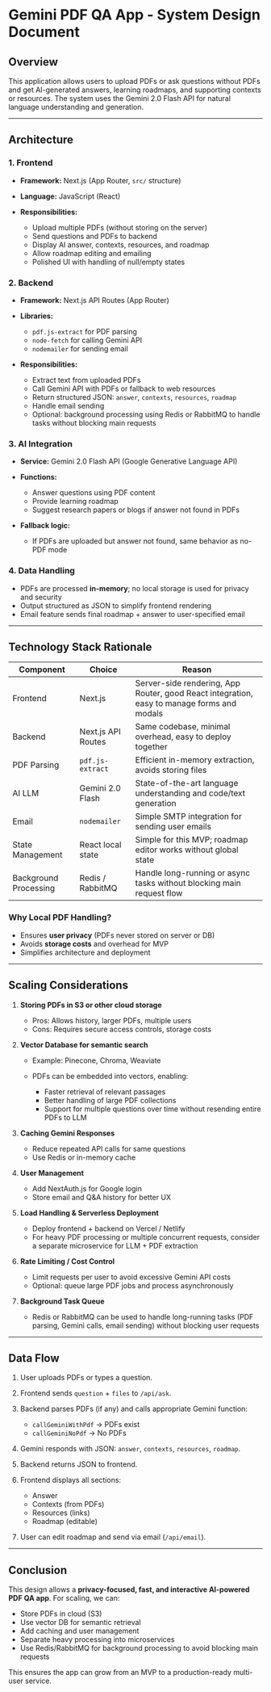 # Gemini PDF QA App - System Design Document

## Overview

This application allows users to upload PDFs or ask questions without PDFs and get AI-generated answers, learning roadmaps, and supporting contexts or resources. The system uses the Gemini 2.0 Flash API for natural language understanding and generation.

---

## Architecture

### 1. Frontend

* **Framework:** Next.js (App Router, `src/` structure)
* **Language:** JavaScript (React)
* **Responsibilities:**

  * Upload multiple PDFs (without storing on the server)
  * Send questions and PDFs to backend
  * Display AI answer, contexts, resources, and roadmap
  * Allow roadmap editing and emailing
  * Polished UI with handling of null/empty states

### 2. Backend

* **Framework:** Next.js API Routes (App Router)
* **Libraries:**

  * `pdf.js-extract` for PDF parsing
  * `node-fetch` for calling Gemini API
  * `nodemailer` for sending email
* **Responsibilities:**

  * Extract text from uploaded PDFs
  * Call Gemini API with PDFs or fallback to web resources
  * Return structured JSON: `answer`, `contexts`, `resources`, `roadmap`
  * Handle email sending
  * Optional: background processing using Redis or RabbitMQ to handle tasks without blocking main requests

### 3. AI Integration

* **Service:** Gemini 2.0 Flash API (Google Generative Language API)
* **Functions:**

  * Answer questions using PDF content
  * Provide learning roadmap
  * Suggest research papers or blogs if answer not found in PDFs
* **Fallback logic:**

  * If PDFs are uploaded but answer not found, same behavior as no-PDF mode

### 4. Data Handling

* PDFs are processed **in-memory**; no local storage is used for privacy and security
* Output structured as JSON to simplify frontend rendering
* Email feature sends final roadmap + answer to user-specified email

---

## Technology Stack Rationale

| Component             | Choice             | Reason                                                                                     |
| --------------------- | ------------------ | ------------------------------------------------------------------------------------------ |
| Frontend              | Next.js            | Server-side rendering, App Router, good React integration, easy to manage forms and modals |
| Backend               | Next.js API Routes | Same codebase, minimal overhead, easy to deploy together                                   |
| PDF Parsing           | `pdf.js-extract`   | Efficient in-memory extraction, avoids storing files                                       |
| AI LLM                | Gemini 2.0 Flash   | State-of-the-art language understanding and code/text generation                           |
| Email                 | `nodemailer`       | Simple SMTP integration for sending user emails                                            |
| State Management      | React local state  | Simple for this MVP; roadmap editor works without global state                             |
| Background Processing | Redis / RabbitMQ   | Handle long-running or async tasks without blocking main request flow                      |

### Why Local PDF Handling?

* Ensures **user privacy** (PDFs never stored on server or DB)
* Avoids **storage costs** and overhead for MVP
* Simplifies architecture and deployment

---

## Scaling Considerations

1. **Storing PDFs in S3 or other cloud storage**

   * Pros: Allows history, larger PDFs, multiple users
   * Cons: Requires secure access controls, storage costs

2. **Vector Database for semantic search**

   * Example: Pinecone, Chroma, Weaviate
   * PDFs can be embedded into vectors, enabling:

     * Faster retrieval of relevant passages
     * Better handling of large PDF collections
     * Support for multiple questions over time without resending entire PDFs to LLM

3. **Caching Gemini Responses**

   * Reduce repeated API calls for same questions
   * Use Redis or in-memory cache

4. **User Management**

   * Add NextAuth.js for Google login
   * Store email and Q\&A history for better UX

5. **Load Handling & Serverless Deployment**

   * Deploy frontend + backend on Vercel / Netlify
   * For heavy PDF processing or multiple concurrent requests, consider a separate microservice for LLM + PDF extraction

6. **Rate Limiting / Cost Control**

   * Limit requests per user to avoid excessive Gemini API costs
   * Optional: queue large PDF jobs and process asynchronously

7. **Background Task Queue**

   * Redis or RabbitMQ can be used to handle long-running tasks (PDF parsing, Gemini calls, email sending) without blocking user requests

---

## Data Flow

1. User uploads PDFs or types a question.
2. Frontend sends `question` + `files` to `/api/ask`.
3. Backend parses PDFs (if any) and calls appropriate Gemini function:

   * `callGeminiWithPdf` → PDFs exist
   * `callGeminiNoPdf` → No PDFs
4. Gemini responds with JSON: `answer`, `contexts`, `resources`, `roadmap`.
5. Backend returns JSON to frontend.
6. Frontend displays all sections:

   * Answer
   * Contexts (from PDFs)
   * Resources (links)
   * Roadmap (editable)
7. User can edit roadmap and send via email (`/api/email`).

---

## Conclusion

This design allows a **privacy-focused, fast, and interactive AI-powered PDF QA app**. For scaling, we can:

* Store PDFs in cloud (S3)
* Use vector DB for semantic retrieval
* Add caching and user management
* Separate heavy processing into microservices
* Use Redis/RabbitMQ for background processing to avoid blocking main requests

This ensures the app can grow from an MVP to a production-ready multi-user service.
